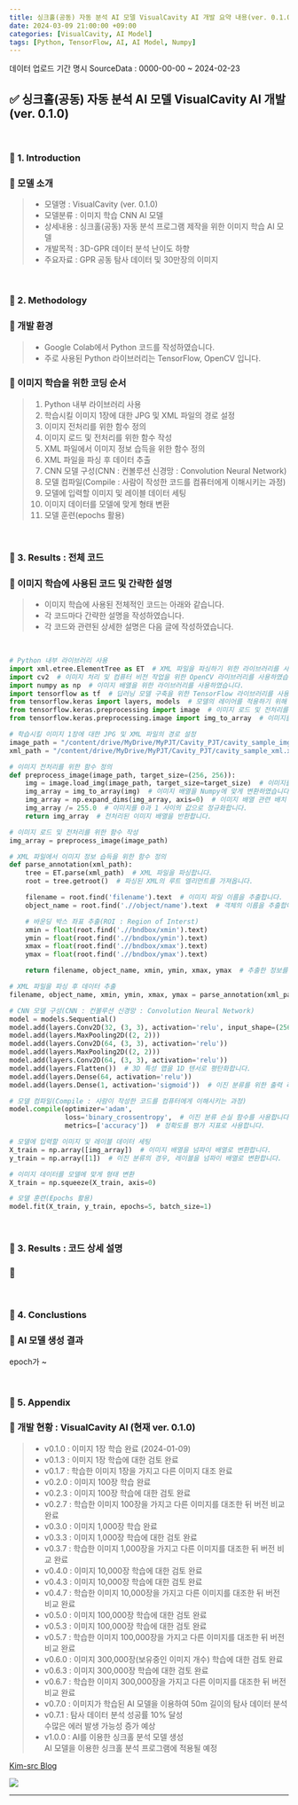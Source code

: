 ```yaml
---
title: 싱크홀(공동) 자동 분석 AI 모델 VisualCavity AI 개발 요약 내용(ver. 0.1.0)
date: 2024-03-09 21:00:00 +09:00
categories: [VisualCavity, AI Model]
tags: [Python, TensorFlow, AI, AI Model, Numpy]
---
```


데이터 업로드 기간 명시
SourceData : 0000-00-00 ~ 2024-02-23

<!-- 2099-01-01 글 작성 시작; 2099-01-01 페이지 호출 검토 필요 -->
## ✅ 싱크홀(공동) 자동 분석 AI 모델 VisualCavity AI 개발(ver. 0.1.0)

<br>

### 🔔 1. Introduction
### 📌 모델 소개
> - 모델명 : VisualCavity (ver. 0.1.0)
> - 모델분류 : 이미지 학습 CNN AI 모델
> - 상세내용 : 싱크홀(공동) 자동 분석 프로그램 제작을 위한 이미지 학습 AI 모델
> - 개발목적 : 3D-GPR 데이터 분석 난이도 하향
> - 주요자료 : GPR 공동 탐사 데이터 및 30만장의 이미지

<br>

### 🔔 2. Methodology
### 📌 개발 환경
> - Google Colab에서 Python 코드를 작성하였습니다.
> - 주로 사용된 Python 라이브러리는 TensorFlow, OpenCV 입니다.

### 📌 이미지 학습을 위한 코딩 순서
>   1. Python 내부 라이브러리 사용
>   2. 학습시킬 이미지 1장에 대한 JPG 및 XML 파일의 경로 설정
>   3. 이미지 전처리를 위한 함수 정의
>   4. 이미지 로드 및 전처리를 위한 함수 작성
>   5. XML 파일에서 이미지 정보 습득을 위한 함수 정의
>   6. XML 파일을 파싱 후 데이터 추출
>   7. CNN 모델 구성(CNN : 컨볼루션 신경망 : Convolution Neural Network)
>   8. 모델 컴파일(Compile : 사람이 작성한 코드를 컴퓨터에게 이해시키는 과정)
>   9. 모델에 입력할 이미지 및 레이블 데이터 세팅
>   10. 이미지 데이터를 모델에 맞게 형태 변환
>   11. 모델 훈련(epochs 활용)

<br>

### 🔔 3. Results : 전체 코드
### 📌 이미지 학습에 사용된 코드 및 간략한 설명
> - 이미지 학습에 사용된 전체적인 코드는 아래와 같습니다.
> - 각 코드마다 간략한 설명을 작성하였습니다.
> - 각 코드와 관련된 상세한 설명은 다음 글에 작성하였습니다.

<br>

```Python
# Python 내부 라이브러리 사용
import xml.etree.ElementTree as ET  # XML 파일을 파싱하기 위한 라이브러리를 사용하였습니다.
import cv2  # 이미지 처리 및 컴퓨터 비전 작업을 위한 OpenCV 라이브러리를 사용하였습니다.
import numpy as np  # 이미지 배열을 위한 라이브러리를 사용하였습니다.
import tensorflow as tf  # 딥러닝 모델 구축을 위한 TensorFlow 라이브러리를 사용하였습니다.
from tensorflow.keras import layers, models  # 모델의 레이어를 적용하기 위해 TensorFlow의 Keras API를 사용하였습니다.
from tensorflow.keras.preprocessing import image  # 이미지 로드 및 전처리를 위한 함수를 사용하였습니다.
from tensorflow.keras.preprocessing.image import img_to_array  # 이미지를 넘파이 배열로 변환하는 함수를 사용하였습니다.

# 학습시킬 이미지 1장에 대한 JPG 및 XML 파일의 경로 설정
image_path = "/content/drive/MyDrive/MyPJT/Cavity_PJT/cavity_sample_img.jpg" # JPG 파일 경로입니다.
xml_path = "/content/drive/MyDrive/MyPJT/Cavity_PJT/cavity_sample_xml.xml" # XML 파일 경로입니다.

# 이미지 전처리를 위한 함수 정의
def preprocess_image(image_path, target_size=(256, 256)):
    img = image.load_img(image_path, target_size=target_size)  # 이미지를 로드하고 target_size로 크기를 조정하였습니다.
    img_array = img_to_array(img)  # 이미지 배열을 Numpy에 맞게 변환하였습니다.
    img_array = np.expand_dims(img_array, axis=0)  # 이미지 배열 관련 배치 차원을 추가하였습니다.
    img_array /= 255.0  # 이미지를 0과 1 사이의 값으로 정규화합니다.
    return img_array  # 전처리된 이미지 배열을 반환합니다.

# 이미지 로드 및 전처리를 위한 함수 작성
img_array = preprocess_image(image_path)

# XML 파일에서 이미지 정보 습득을 위한 함수 정의
def parse_annotation(xml_path):
    tree = ET.parse(xml_path)  # XML 파일을 파싱합니다.
    root = tree.getroot()  # 파싱된 XML의 루트 엘리먼트를 가져옵니다.

    filename = root.find('filename').text  # 이미지 파일 이름을 추출합니다.
    object_name = root.find('.//object/name').text  # 객체의 이름을 추출합니다.

    # 바운딩 박스 좌표 추출(ROI : Region of Interst)
    xmin = float(root.find('.//bndbox/xmin').text)
    ymin = float(root.find('.//bndbox/ymin').text)
    xmax = float(root.find('.//bndbox/xmax').text)
    ymax = float(root.find('.//bndbox/ymax').text)

    return filename, object_name, xmin, ymin, xmax, ymax  # 추출한 정보를 반환합니다.

# XML 파일을 파싱 후 데이터 추출
filename, object_name, xmin, ymin, xmax, ymax = parse_annotation(xml_path)

# CNN 모델 구성(CNN : 컨볼루션 신경망 : Convolution Neural Network)
model = models.Sequential()
model.add(layers.Conv2D(32, (3, 3), activation='relu', input_shape=(256, 256, 3)))
model.add(layers.MaxPooling2D((2, 2)))
model.add(layers.Conv2D(64, (3, 3), activation='relu'))
model.add(layers.MaxPooling2D((2, 2)))
model.add(layers.Conv2D(64, (3, 3), activation='relu'))
model.add(layers.Flatten())  # 3D 특성 맵을 1D 텐서로 평탄화합니다.
model.add(layers.Dense(64, activation='relu'))
model.add(layers.Dense(1, activation='sigmoid'))  # 이진 분류를 위한 출력 레이어를 추가합니다.

# 모델 컴파일(Compile : 사람이 작성한 코드를 컴퓨터에게 이해시키는 과정)
model.compile(optimizer='adam',
              loss='binary_crossentropy',  # 이진 분류 손실 함수를 사용합니다.
              metrics=['accuracy'])  # 정확도를 평가 지표로 사용합니다.

# 모델에 입력할 이미지 및 레이블 데이터 세팅
X_train = np.array([img_array])  # 이미지 배열을 넘파이 배열로 변환합니다.
y_train = np.array([1])  # 이진 분류의 경우, 레이블을 넘파이 배열로 변환합니다.

# 이미지 데이터를 모델에 맞게 형태 변환
X_train = np.squeeze(X_train, axis=0)

# 모델 훈련(Epochs 활용)
model.fit(X_train, y_train, epochs=5, batch_size=1)
```

<br>

### 🔔 3. Results : 코드 상세 설명
### 📌 

<br>

### 🔔 4. Conclustions
### 📌 AI 모델 생성 결과
epoch가 ~


<br>

### 🎁 5. Appendix
### 🚀 개발 현황 : VisualCavity AI (현재 ver. 0.1.0)
> - v0.1.0 : 이미지 1장 학습 완료 (2024-01-09)
> - v0.1.3 : 이미지 1장 학습에 대한 검토 완료
> - v0.1.7 : 학습한 이미지 1장을 가지고 다른 이미지 대조 완료
> - v0.2.0 : 이미지 100장 학습 완료
> - v0.2.3 : 이미지 100장 학습에 대한 검토 완료
> - v0.2.7 : 학습한 이미지 100장을 가지고 다른 이미지를 대조한 뒤 버전 비교 완료
> - v0.3.0 : 이미지 1,000장 학습 완료
> - v0.3.3 : 이미지 1,000장 학습에 대한 검토 완료
> - v0.3.7 : 학습한 이미지 1,000장을 가지고 다른 이미지를 대조한 뒤 버전 비교 완료
> - v0.4.0 : 이미지 10,000장 학습에 대한 검토 완료
> - v0.4.3 : 이미지 10,000장 학습에 대한 검토 완료
> - v0.4.7 : 학습한 이미지 10,000장을 가지고 다른 이미지를 대조한 뒤 버전 비교 완료
> - v0.5.0 : 이미지 100,000장 학습에 대한 검토 완료
> - v0.5.3 : 이미지 100,000장 학습에 대한 검토 완료
> - v0.5.7 : 학습한 이미지 100,000장을 가지고 다른 이미지를 대조한 뒤 버전 비교 완료
> - v0.6.0 : 이미지 300,000장(보유중인 이미지 개수) 학습에 대한 검토 완료
> - v0.6.3 : 이미지 300,000장 학습에 대한 검토 완료
> - v0.6.7 : 학습한 이미지 300,000장을 가지고 다른 이미지를 대조한 뒤 버전 비교 완료
> - v0.7.0 : 이미지가 학습된 AI 모델을 이용하여 50m 길이의 탐사 데이터 분석
> - v0.7.1 : 탐사 데이터 분석 성공률 10% 달성  
>   수많은 에러 발생 가능성 증가 예상
> - v1.0.0 : AI를 이용한 싱크홀 분석 모델 생성  
>   AI 모델을 이용한 싱크홀 분석 프로그램에 적용될 예정

<a href="https://kim-src.github.io/">Kim-src Blog</a>

<img src="https://github.com/Kim-src/Images/assets/150884526/9ba1ebbb-a79c-4e4c-a5f6-2149bb301cd8" class="img">

<br>

---

<br>
<br>
<br>
